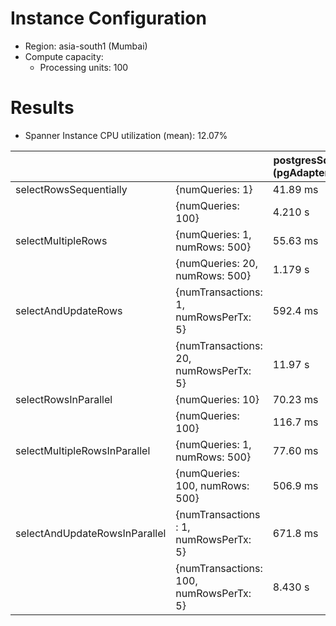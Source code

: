 # Instance Configuration
- Region: asia-south1 (Mumbai)
- Compute capacity:
    - Processing units: 100

# Results
- Spanner Instance CPU utilization (mean): 12.07%


  |   | postgresSql (pgAdapter) | googleSql
-- | -- | -- | --
selectRowsSequentially | {numQueries: 1} | 41.89 ms | 38.12 ms
  | {numQueries: 100} | 4.210 s | 4.382 s
selectMultipleRows | {numQueries: 1, numRows: 500} | 55.63 ms | 62.44 ms
  | {numQueries: 20, numRows: 500} | 1.179 s | 1.264 s
selectAndUpdateRows | {numTransactions: 1, numRowsPerTx: 5} | 592.4 ms | 630.9 ms
  | {numTransactions: 20, numRowsPerTx: 5} | 11.97 s | 12.62 s
selectRowsInParallel | {numQueries: 10} | 70.23 ms | 89.23 ms
  | {numQueries: 100} | 116.7 ms | 712.2 ms
selectMultipleRowsInParallel | {numQueries: 1, numRows: 500} | 77.60 ms | 50.51 ms
  | {numQueries: 100, numRows: 500} | 506.9 ms | 752.8 ms
selectAndUpdateRowsInParallel | {numTransactions : 1, numRowsPerTx: 5} | 671.8 ms | 561.3 ms
  | {numTransactions: 100, numRowsPerTx: 5} | 8.430 s | 7.894 s
